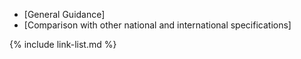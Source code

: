 - [General Guidance]
- [Comparison with other national and international specifications]

{% include link-list.md %}










